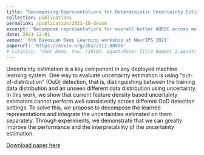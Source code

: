 ```yaml
---
title: "Decomposing Representations for Deterministic Uncertainty Estimation"
collection: publications
permalink: /publication/2021-10-decom
excerpt: 'Decompose representations for overall better AUROC across multiple benchmarks.'
date: 2021-12-01
venue: '6th Bayesian Deep Learning workshop at NeurIPS 2021'
paperurl: 'https://arxiv.org/abs/2112.00856'
# citation: 'Your Name, You. (2010). &quot;Paper Title Number 2.&quot; <i>Journal 1</i>. 1(2).'
---
```

Uncertainty estimation is a key component in any deployed machine learning system. One way to evaluate uncertainty estimation is using "out-of-distribution" (OoD) detection, that is, distinguishing between the training data distribution and an unseen different data distribution using uncertainty. In this work, we show that current feature density based uncertainty estimators cannot perform well consistently across different OoD detection settings. To solve this, we propose to decompose the learned representations and integrate the uncertainties estimated on them separately. Through experiments, we demonstrate that we can greatly improve the performance and the interpretability of the uncertainty estimation.



[Download paper here](https://arxiv.org/abs/2112.00856)

<!-- Recommended citation: Your Name, You. (2010). "Paper Title Number 2." <i>Journal 1</i>. 1(2). -->